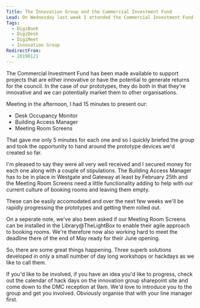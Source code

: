 ```yaml
---
Title: The Innovation Group and the Commercial Investment Fund
Lead: On Wednesday last week I attended the Commercial Investment Fund board with a view to securing some monies to progress three of our innovation group projects from prototype to product.
Tags:
  - DigiBook
  - DigiDesk
  - DigiMeet
  - Innovation Group
RedirectFrom:
  - 20190121
---
```


The Commercial Investment Fund has been made available to support projects that are either innovative or have the potential to generate returns for the council. In the case of our prototypes, they do both in that they're innovative and we can potentially market them to other organisations.

Meeting in the afternoon, I had 15 minutes to present our:

* Desk Occupancy Monitor
* Building Access Manager
* Meeting Room Screens

That gave me only 5 minutes for each one and so I quickly briefed the group and took the opportunity to hand around the prototype devices we'd created so far. 

I'm pleased to say they were all very well received and I secured money for each one along with a couple of stipulations. The Building Access Manager has to be in place in Westgate and Gateway at least by February 25th and the Meeting Room Screens need a little functionality adding to help with our current culture of booking rooms and leaving them empty.

These can be easily accomodated and over the next few weeks we'll be rapidly progressing the prototypes and getting them rolled out.

On a seperate note, we've also been asked if our Meeting Room Screens can be installed in the Library@TheLightBox to enable their agile approach to booking rooms. We're therefore now also working hard to meet the deadline there of the end of May ready for their June opening.

So, there are some great things happening. Three superb solutions developed in only a small number of day long workshops or hackdays as we like to call them.

If you'd like to be involved, if you have an idea you'd like to progress, check out the calendar of hack days on the innovation group sharepoint site and come down to the DMC reception at 9am. We'd love to introduce you to the group and get you involved. Obviously organise that with your line manager first.